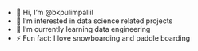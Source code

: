 - 👋 Hi, I’m @bkpulimpallil
- 👀 I’m interested in data science related projects
- 🌱 I’m currently learning data engineering
- ⚡ Fun fact: I love snowboarding and paddle boarding 

